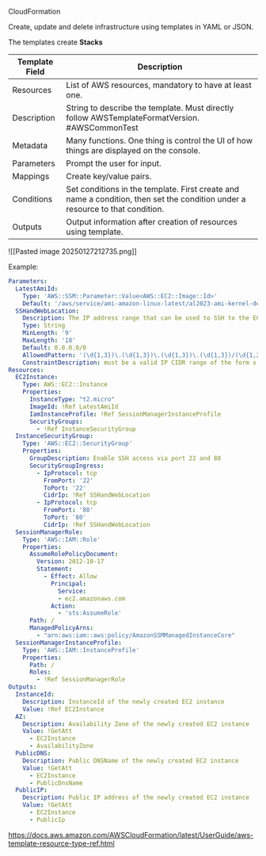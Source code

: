 CloudFormation

Create, update and delete infrastructure using templates in YAML or JSON.

The templates create **Stacks**

| Template Field | Description                                                                                                                   |
| -------------- | ----------------------------------------------------------------------------------------------------------------------------- |
| Resources      | List of AWS resources, mandatory to have at least one.                                                                        |
| Description    | String to describe the template. Must directly follow AWSTemplateFormatVersion. #AWSCommonTest                                |
| Metadata       | Many functions. One thing is control the UI of how things are displayed on the console.                                       |
| Parameters     | Prompt the user for input.                                                                                                    |
| Mappings       | Create key/value pairs.                                                                                                       |
| Conditions     | Set conditions in the template. First create and name a condition, then set the condition under a resource to that condition. |
| Outputs        | Output information after creation of resources using template.                                                                |
![[Pasted image 20250127212735.png]]

Example:
```yaml
Parameters:
  LatestAmiId:
    Type: 'AWS::SSM::Parameter::Value<AWS::EC2::Image::Id>'
    Default: '/aws/service/ami-amazon-linux-latest/al2023-ami-kernel-default-x86_64'
  SSHandWebLocation:
    Description: The IP address range that can be used to SSH to the EC2 instances
    Type: String
    MinLength: '9'
    MaxLength: '18'
    Default: 0.0.0.0/0
    AllowedPattern: '(\d{1,3})\.(\d{1,3})\.(\d{1,3})\.(\d{1,3})/(\d{1,2})'
    ConstraintDescription: must be a valid IP CIDR range of the form x.x.x.x/x. Default is 0.0.0.0/0 and is less safe.
Resources:
  EC2Instance:
    Type: AWS::EC2::Instance
    Properties:
      InstanceType: "t2.micro"
      ImageId: !Ref LatestAmiId
      IamInstanceProfile: !Ref SessionManagerInstanceProfile
      SecurityGroups:
        - !Ref InstanceSecurityGroup
  InstanceSecurityGroup:
    Type: 'AWS::EC2::SecurityGroup'
    Properties:
      GroupDescription: Enable SSH access via port 22 and 80
      SecurityGroupIngress:
        - IpProtocol: tcp
          FromPort: '22'
          ToPort: '22'
          CidrIp: !Ref SSHandWebLocation
        - IpProtocol: tcp
          FromPort: '80'
          ToPort: '80'
          CidrIp: !Ref SSHandWebLocation
  SessionManagerRole:
    Type: 'AWS::IAM::Role'
    Properties:
      AssumeRolePolicyDocument:
        Version: 2012-10-17
        Statement:
          - Effect: Allow
            Principal:
              Service:
              - ec2.amazonaws.com
            Action:
              - 'sts:AssumeRole'
      Path: /
      ManagedPolicyArns:
        - "arn:aws:iam::aws:policy/AmazonSSMManagedInstanceCore"
  SessionManagerInstanceProfile:
    Type: 'AWS::IAM::InstanceProfile'
    Properties:
      Path: /
      Roles:
        - !Ref SessionManagerRole
Outputs:
  InstanceId:
    Description: InstanceId of the newly created EC2 instance
    Value: !Ref EC2Instance
  AZ:
    Description: Availability Zone of the newly created EC2 instance
    Value: !GetAtt 
      - EC2Instance
      - AvailabilityZone
  PublicDNS:
    Description: Public DNSName of the newly created EC2 instance
    Value: !GetAtt 
      - EC2Instance
      - PublicDnsName
  PublicIP:
    Description: Public IP address of the newly created EC2 instance
    Value: !GetAtt 
      - EC2Instance
      - PublicIp 
```

https://docs.aws.amazon.com/AWSCloudFormation/latest/UserGuide/aws-template-resource-type-ref.html